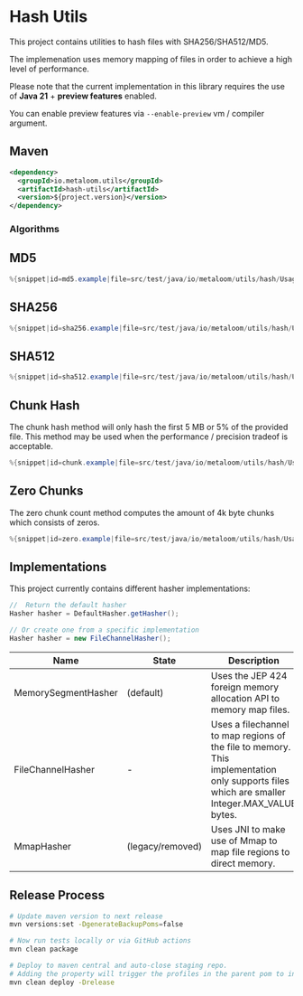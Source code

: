 # Hash Utils

This project contains utilities to hash files with SHA256/SHA512/MD5.

The implemenation uses memory mapping of files in order to achieve a high level of performance.

Please note that the current implementation in this library requires the use of __Java 21__ + __preview features__ enabled.

You can enable preview features via `--enable-preview` vm / compiler argument.

## Maven

```xml
<dependency>
  <groupId>io.metaloom.utils</groupId>
  <artifactId>hash-utils</artifactId>
  <version>${project.version}</version>
</dependency>
```

### Algorithms

## MD5

```java
%{snippet|id=md5.example|file=src/test/java/io/metaloom/utils/hash/UsageExampleTest.java}
```

## SHA256

```java
%{snippet|id=sha256.example|file=src/test/java/io/metaloom/utils/hash/UsageExampleTest.java}
```

## SHA512

```java
%{snippet|id=sha512.example|file=src/test/java/io/metaloom/utils/hash/UsageExampleTest.java}
```

## Chunk Hash

The chunk hash method will only hash the first 5 MB or 5% of the provided file. This method may be used when the performance / precision tradeof is acceptable.

```java
%{snippet|id=chunk.example|file=src/test/java/io/metaloom/utils/hash/UsageExampleTest.java}
```

## Zero Chunks

The zero chunk count method computes the amount of 4k byte chunks which consists of zeros.

```java
%{snippet|id=zero.example|file=src/test/java/io/metaloom/utils/hash/UsageExampleTest.java}
```

## Implementations

This project currently contains different hasher implementations:

```java
//  Return the default hasher
Hasher hasher = DefaultHasher.getHasher();

// Or create one from a specific implementation
Hasher hasher = new FileChannelHasher();
```

| Name                   | State             |            Description  |
|------------------------|-------------------|-------------------------|
| MemorySegmentHasher    | (default)         | Uses the JEP 424 foreign memory allocation API to memory map files.              
| FileChannelHasher      | -                 | Uses a filechannel to map regions of the file to memory. This implementation only supports files which are smaller Integer.MAX_VALUE bytes.  |
| MmapHasher             | (legacy/removed)  | Uses JNI to make use of Mmap to map file regions to direct memory.                                                                    |


## Release Process

```bash
# Update maven version to next release
mvn versions:set -DgenerateBackupPoms=false

# Now run tests locally or via GitHub actions
mvn clean package

# Deploy to maven central and auto-close staging repo. 
# Adding the property will trigger the profiles in the parent pom to include gpg,javadoc...
mvn clean deploy -Drelease
```
